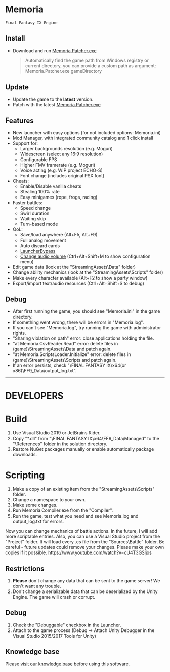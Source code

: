 # Memoria 
    Final Fantasy IX Engine
    
## Install
- Download and run [Memoria.Patcher.exe](https://github.com/Albeoris/Memoria/releases/)

    > Automatically find the game path from Windows registry or current directory, you can provide a custom path as argument:
    > Memoria.Patcher.exe gameDirectory

## Update

- Update the game to the **latest** version.
- Patch with the latest [Memoria.Patcher.exe](https://github.com/Albeoris/Memoria/releases/)

## Features

- New launcher with easy options (for not included options: Memoria.ini)
- Mod Manager, with integrated community catalog and 1 click install
- Support for:
    - Larger backgrounds resolution (e.g. Moguri)
    - Widescreen (select any 16:9 resolution)
    - Configurable FPS 
    - Higher FMV framerate (e.g. Moguri)
    - Voice acting (e.g. WIP project ECHO-S)
    - Font change (includes original PSX font)
- Cheats:
    - Enable/Disable vanilla cheats
    - Stealing 100% rate
    - Easy minigames (rope, frogs, racing)
- Faster battles:
    - Speed change
    - Swirl duration
    - Waiting skip
    - Turn-based mode
- QoL:
    - Save/load anywhere (Alt+F5, Alt+F9)
    - Full analog movement
    - Auto discard cards
    - [LauncherBypass](https://github.com/Albeoris/Memoria/issues/70#issuecomment-626077188)
    - [Change audio volume](https://github.com/Albeoris/Memoria/issues/36#issuecomment-626098739) (Ctrl+Alt+Shift+M to show configuration menu)
- Edit game data (look at the "StreamingAssets\Data" folder)
- Change ability mechanics (look at the "StreamingAssets\Scripts" folder)
- Make every character available (Alt+F2 to show a party window)
- Export/import text/audio resources (Ctrl+Alt+Shift+S to debug)

## Debug
- After first running the game, you should see "Memoria.ini" in the game directory.
- If something went wrong, there will be errors in "Memoria.log".
- If you can't see "Memoria.log", try running the game with administrator rights.
- "Sharing violation on path" error: close applications holding the file.
- "at Memoria.CsvReader.Read" error: delete files in (game)\StreamingAssets\Data and patch again.
- "at Memoria.ScriptsLoader.Initialize" error: delete files in (game)\StreamingAssets\Scripts and patch again.
- If an error persists, check "\FINAL FANTASY IX\x64(or x86)\FF9_Data\output_log.txt".

-----
# DEVELOPERS

# Build
1. Use Visual Studio 2019 or JetBrains Rider.
2. Copy "*.dll" from "\FINAL FANTASY IX\x64\FF9_Data\Managed" to the "\References" folder in the solution directory.
3. Restore NuGet packages manually or enable automatically package downloads.


# Scripting
1. Make a copy of an existing item from the "StreamingAssets\Scripts" folder.
2. Change a namespace to your own.
3. Make some changes.
4. Run Memoria.Compiler.exe from the "Compiler".
5. Run the game, test what you need and see Memoria.log and output_log.txt for errors.

Now you can change mechanics of battle actions. In the future, I will add more scriptable entries.
Also, you can use a Visual Studio project from the "Project" folder. It will load every .cs file from the "Sources\Battle" folder.
Be careful - future updates could remove your changes. Please make your own copies if it possible.
https://www.youtube.com/watch?v=cU4T3GSIjxs

## Restrictions
1. **Please** don't change any data that can be sent to the game server! We don't want any trouble.
2. Don't change a serializable data that can be deserialized by the Unity Engine. The game will crash or corrupt.

## Debug
1. Check the "Debuggable" checkbox in the Launcher.
2. Attach to the game process (Debug -> Attach Unity Debugger in the Visual Studio 2015/2017 Tools for Unity)

## Knowledge base
Please [visit our knowledge base](../../wiki#knowledge-base) before using this software.
